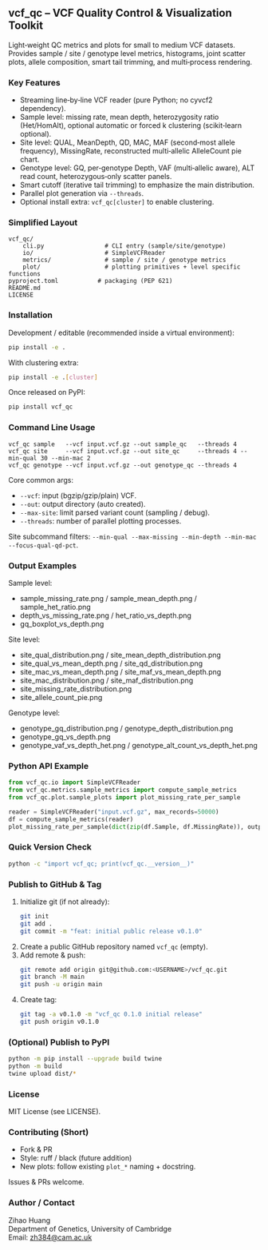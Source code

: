## vcf_qc – VCF Quality Control & Visualization Toolkit

Light‑weight QC metrics and plots for small to medium VCF datasets. Provides sample / site / genotype level metrics, histograms, joint scatter plots, allele composition, smart tail trimming, and multi‑process rendering.

### Key Features
* Streaming line‑by‑line VCF reader (pure Python; no cyvcf2 dependency).
* Sample level: missing rate, mean depth, heterozygosity ratio (Het/HomAlt), optional automatic or forced k clustering (scikit‑learn optional).
* Site level: QUAL, MeanDepth, QD, MAC, MAF (second‑most allele frequency), MissingRate, reconstructed multi‑allelic AlleleCount pie chart.
* Genotype level: GQ, per‑genotype Depth, VAF (multi‑allelic aware), ALT read count, heterozygous‑only scatter panels.
* Smart cutoff (iterative tail trimming) to emphasize the main distribution.
* Parallel plot generation via `--threads`.
* Optional install extra: `vcf_qc[cluster]` to enable clustering.

### Simplified Layout
```
vcf_qc/
    cli.py                 # CLI entry (sample/site/genotype)
    io/                    # SimpleVCFReader
    metrics/               # sample / site / genotype metrics
    plot/                  # plotting primitives + level specific functions
pyproject.toml           # packaging (PEP 621)
README.md
LICENSE
```

### Installation
Development / editable (recommended inside a virtual environment):
```bash
pip install -e .
```
With clustering extra:
```bash
pip install -e .[cluster]
```

Once released on PyPI:
```bash
pip install vcf_qc
```

### Command Line Usage
```
vcf_qc sample   --vcf input.vcf.gz --out sample_qc   --threads 4
vcf_qc site     --vcf input.vcf.gz --out site_qc     --threads 4 --min-qual 30 --min-mac 2
vcf_qc genotype --vcf input.vcf.gz --out genotype_qc --threads 4
```
Core common args:
* `--vcf`: input (bgzip/gzip/plain) VCF.
* `--out`: output directory (auto created).
* `--max-site`: limit parsed variant count (sampling / debug).
* `--threads`: number of parallel plotting processes.

Site subcommand filters: `--min-qual --max-missing --min-depth --min-mac --focus-qual-qd-pct`.

### Output Examples
Sample level:
* sample_missing_rate.png / sample_mean_depth.png / sample_het_ratio.png
* depth_vs_missing_rate.png / het_ratio_vs_depth.png
* gq_boxplot_vs_depth.png

Site level:
* site_qual_distribution.png / site_mean_depth_distribution.png
* site_qual_vs_mean_depth.png / site_qd_distribution.png
* site_mac_vs_mean_depth.png / site_maf_vs_mean_depth.png
* site_mac_distribution.png / site_maf_distribution.png
* site_missing_rate_distribution.png
* site_allele_count_pie.png

Genotype level:
* genotype_gq_distribution.png / genotype_depth_distribution.png
* genotype_gq_vs_depth.png
* genotype_vaf_vs_depth_het.png / genotype_alt_count_vs_depth_het.png

### Python API Example
```python
from vcf_qc.io import SimpleVCFReader
from vcf_qc.metrics.sample_metrics import compute_sample_metrics
from vcf_qc.plot.sample_plots import plot_missing_rate_per_sample

reader = SimpleVCFReader("input.vcf.gz", max_records=50000)
df = compute_sample_metrics(reader)
plot_missing_rate_per_sample(dict(zip(df.Sample, df.MissingRate)), output_path="missing.png")
```

### Quick Version Check
```bash
python -c "import vcf_qc; print(vcf_qc.__version__)"
```

### Publish to GitHub & Tag
1. Initialize git (if not already):
    ```bash
    git init
    git add .
    git commit -m "feat: initial public release v0.1.0"
    ```
2. Create a public GitHub repository named `vcf_qc` (empty).
3. Add remote & push:
    ```bash
    git remote add origin git@github.com:<USERNAME>/vcf_qc.git
    git branch -M main
    git push -u origin main
    ```
4. Create tag:
    ```bash
    git tag -a v0.1.0 -m "vcf_qc 0.1.0 initial release"
    git push origin v0.1.0
    ```

### (Optional) Publish to PyPI
```bash
python -m pip install --upgrade build twine
python -m build
twine upload dist/*
```

### License
MIT License (see LICENSE).

### Contributing (Short)
* Fork & PR
* Style: ruff / black (future addition)
* New plots: follow existing `plot_*` naming + docstring.

Issues & PRs welcome.

### Author / Contact
Zihao Huang  
Department of Genetics, University of Cambridge  
Email: zh384@cam.ac.uk  
